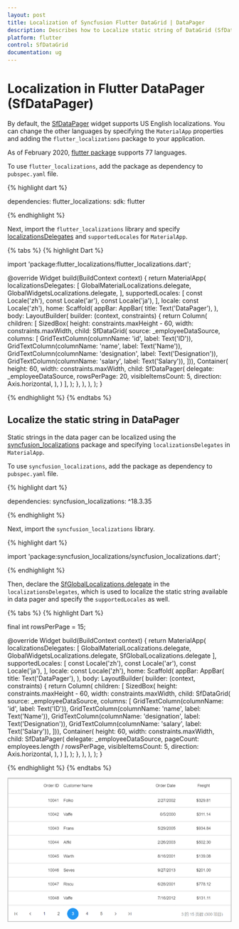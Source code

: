 ```yaml
---
layout: post
title: Localization of Syncfusion Flutter DataGrid | DataPager
description: Describes how to Localize static string of DataGrid (SfDataGrid) | DataPager (SfDataPager) control in Flutter | Globalization | Internationalization 
platform: flutter
control: SfDataGrid
documentation: ug
---
```


# Localization in Flutter DataPager (SfDataPager)

By default, the [SfDataPager](https://pub.dev/documentation/syncfusion_flutter_datagrid/latest/datagrid/SfDataPager-class.html) widget supports US English localizations. You can change the other languages by specifying the `MaterialApp` properties and adding the `flutter_localizations` package to your application.

As of February 2020, [flutter package](https://flutter.dev/docs/development/accessibility-and-localization/internationalization) supports 77 languages.

To use `flutter_localizations`, add the package as dependency to `pubspec.yaml` file.

{% highlight dart %}

dependencies:
flutter_localizations:
  sdk: flutter

{% endhighlight %}

Next, import the `flutter_localizations` library and specify [localizationsDelegates](https://api.flutter.dev/flutter/widgets/LocalizationsDelegate-class.html) and `supportedLocales` for `MaterialApp`.

{% tabs %}
{% highlight Dart %}

import 'package:flutter_localizations/flutter_localizations.dart';

@override
Widget build(BuildContext context) {
  return MaterialApp(
    localizationsDelegates: [
      GlobalMaterialLocalizations.delegate,
      GlobalWidgetsLocalizations.delegate,
    ],
    supportedLocales: [
      const Locale('zh'),
      const Locale('ar'),
      const Locale('ja'),
    ],
    locale: const Locale('zh'),
    home: Scaffold(
      appBar: AppBar(
        title: Text('DataPager'),
      ),
      body: LayoutBuilder(
        builder: (context, constraints) {
          return Column(
            children: [
              SizedBox(
                  height: constraints.maxHeight - 60,
                  width: constraints.maxWidth,
                  child: SfDataGrid(
                      source: _employeeDataSource,
                      columns: <GridColumn>[
                          GridTextColumn(columnName: 'id', label: Text('ID')),
                          GridTextColumn(columnName: 'name', label: Text('Name')),
                          GridTextColumn(columnName: 'designation', label: Text('Designation')),
                          GridTextColumn(columnName: 'salary', label: Text('Salary')),
                      ])),
              Container(
                height: 60,
                width: constraints.maxWidth,
                child: SfDataPager(
                  delegate: _employeeDataSource,
                  rowsPerPage: 20,
                  visibleItemsCount: 5,
                  direction: Axis.horizontal,
                ),
              )
            ],
          );
        },
      ),
    ),
  );
}

{% endhighlight %}
{% endtabs %}

## Localize the static string in DataPager

Static strings in the data pager can be localized using the [syncfusion_localizations](https://pub.dev/packages/syncfusion_localizations) package and specifying `localizationsDelegates` in `MaterialApp`.

To use `syncfusion_localizations`, add the package as dependency to `pubspec.yaml` file.

{% highlight dart %}

dependencies:
syncfusion_localizations: ^18.3.35

{% endhighlight %}

Next, import the `syncfusion_localizations` library.

{% highlight dart %}

import 'package:syncfusion_localizations/syncfusion_localizations.dart';

{% endhighlight %}

Then, declare the [SfGlobalLocalizations.delegate](https://pub.dev/documentation/syncfusion_localizations/latest/syncfusion_localizations/SfGlobalLocalizations/delegate-constant.html) in the `localizationsDelegates`, which is used to localize the static string available in data pager and specify the `supportedLocales` as well.

{% tabs %}
{% highlight Dart %}

final int rowsPerPage = 15;

@override
Widget build(BuildContext context) {
  return MaterialApp(
    localizationsDelegates: [
      GlobalMaterialLocalizations.delegate,
      GlobalWidgetsLocalizations.delegate,
      SfGlobalLocalizations.delegate
    ],
    supportedLocales: [
      const Locale('zh'),
      const Locale('ar'),
      const Locale('ja'),
    ],
    locale: const Locale('zh'),
    home: Scaffold(
      appBar: AppBar(
        title: Text('DataPager'),
      ),
      body: LayoutBuilder(
        builder: (context, constraints) {
          return Column(
            children: [
              SizedBox(
                  height: constraints.maxHeight - 60,
                  width: constraints.maxWidth,
                  child: SfDataGrid(
                      source: _employeeDataSource,
                      columns: <GridColumn>[
                          GridTextColumn(columnName: 'id', label: Text('ID')),
                          GridTextColumn(columnName: 'name', label: Text('Name')),
                          GridTextColumn(columnName: 'designation', label: Text('Designation')),
                          GridTextColumn(columnName: 'salary', label: Text('Salary')),
                      ])),
              Container(
                height: 60,
                width: constraints.maxWidth,
                child: SfDataPager(
                  delegate: _employeeDataSource,
                  pageCount: employees.length / rowsPerPage,
                  visibleItemsCount: 5,
                  direction: Axis.horizontal,
                ),
              )
            ],
          );
        },
      ),
    ),
  );
}

{% endhighlight %}
{% endtabs %}

![flutter datapager with localization](images/localization/flutter-datapager-localization.png)
